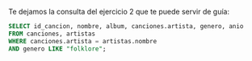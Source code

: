 Te dejamos la consulta del ejercicio 2 que te puede servir de guía: 

``` sql
SELECT id_cancion, nombre, album, canciones.artista, genero, anio 
FROM canciones, artistas
WHERE canciones.artista = artistas.nombre
AND genero LIKE "folklore";

```